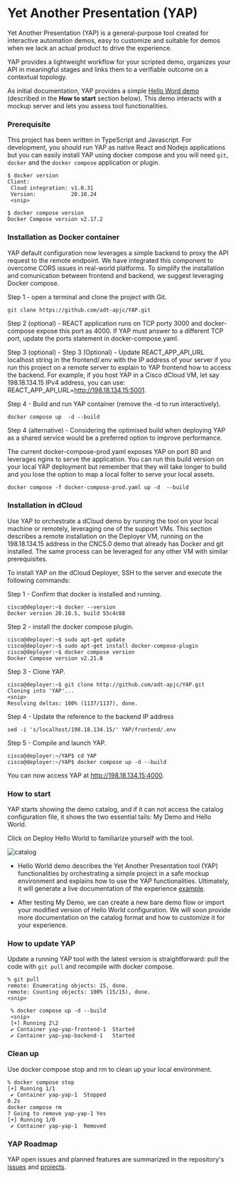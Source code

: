 # Yet Another Presentation (YAP)

Yet Another Presentation (YAP) is a general-purpose tool created for interactive automation demos, easy to customize and suitable for demos when we lack an actual product to drive the experience.

YAP provides a lightweight workflow for your scripted demo, organizes your API in meaningful stages and links them to a verifiable outcome on a contextual topology.

As initial documentation, YAP provides a simple [Hello Word demo](https://storage.googleapis.com/yap_hello_world/YAP%20Hello%20World%20(1.1.0).pdf) (described in the __How to start__ section below). This demo interacts with a mockup server and lets you assess tool functionalities.

### Prerequisite

This project has been written in TypeScript and Javascript.
For development, you should run YAP as native React and Nodejs applications but you can easily install YAP using docker compose and you will need `git`, `docker` and the `docker compose` application or plugin.

```
$ docker version
Client:
 Cloud integration: v1.0.31
 Version:           20.10.24
 <snip>

$ docker compose version
Docker Compose version v2.17.2
```

### Installation as Docker container

YAP default configuration now leverages a simple backend to proxy the API request to the remote endpoint. We have integrated this component to overcome CORS issues in real-world platforms.
To simplify the installation and comunication between frontend and backend, we suggest leveraging Docker compose.

Step 1 - open a terminal and clone the project with Git.

```bash
git clone https://github.com/adt-apjc/YAP.git
```

Step 2 (optional) - REACT application runs on TCP porty 3000 and docker-compose expose this port as 4000. If YAP must answer to a different TCP port, update the ports statement in docker-compose.yaml.

Step 3 (optional) - Step 3 (Optional) - Update REACT_APP_API_URL localhost string in the frontend/.env with the IP address of your server if you run this project on a remote server to explain to YAP frontend how to access the backend.
For example, if you host YAP in a Cisco dCloud VM, let say 198.18.134.15 IPv4 address, you can use: REACT_APP_API_URL=http://198.18.134.15:5001.

Step 4 - Build and run YAP container (remove the -d to run interactively).

```
docker compose up  -d --build
```

Step 4 (alternative) - Considering the optimised build when deploying YAP as a shared service would be a preferred option to improve performance.

The current docker-compose-prod.yaml exposes YAP on port 80 and leverages nginx to serve the application.
You can run this build version on your local YAP deployment but remember that they will take longer to build and you lose the option to map a local folter to serve your local assets.

```
docker compose -f docker-compose-prod.yaml up -d  --build
```

### Installation in dCloud

Use YAP to orchestrate a dCloud demo by running the tool on your local machine or remotely, leveraging one of the support VMs. This section describes a remote installation on the Deployer VM, running on the 198.18.134.15 address in the CNC5.0 demo that already has Docker and git installed. The same process can be leveraged for any other VM with similar prerequisites.

To install YAP on the dCloud Deployer, SSH to the server and execute the following commands:

Step 1 - Confirm that docker is installed and running.
```
cisco@deployer:~$ docker --version
Docker version 20.10.5, build 55c4c88
```

Step 2 - install the docker compose plugin.
```
cisco@deployer:~$ sudo apt-get update
cisco@deployer:~$ sudo apt-get install docker-compose-plugin
cisco@deployer:~$ docker compose version
Docker Compose version v2.21.0
```

Step 3 - Clone YAP.
```
cisco@deployer:~$ git clone http://github.com/adt-apjc/YAP.git
Cloning into 'YAP'...
<snip>
Resolving deltas: 100% (1137/1137), done.
```

Step 4 - Update the reference to the backend IP address
```
sed -i 's/localhost/198.18.134.15/' YAP/frontend/.env
```

Step 5 - Compile and launch YAP.
```
cisco@deployer:~/YAP$ cd YAP
cisco@deployer:~/YAP$ docker compose up -d --build
```

You can now access YAP at http://198.18.134.15:4000.

### How to start

YAP starts showing the demo catalog, and if it can not access the catalog configuration file, it shows the two essential tails: My Demo and Hello World. 

Click on Deploy Hello World to familiarize yourself with the tool.

![catalog](https://storage.googleapis.com/yap_hello_world/catalog.png)

- Hello World demo describes the Yet Another Presentation tool (YAP) functionalities by orchestrating a simple project in a safe mockup environment and explains how to use the YAP functionalities. Ultimately, it will generate a live documentation of the experience [example](https://storage.googleapis.com/yap_hello_world/YAP%20Hello%20World%20(1.1.0).pdf).

- After testing My Demo, we can create a new bare demo flow or import your modified version of Hello World configuration.
We will soon provide more documentation on the catalog format and how to customize it for your experience. 


### How to update YAP

Update a running YAP tool with the latest version is straightforward: pull the code with `git pull` and recompile with docker compose.

```
% git pull
remote: Enumerating objects: 15, done.
remote: Counting objects: 100% (15/15), done.
<snip>

 % docker compose up -d --build
 <snip>
 [+] Running 2\2
 ✔ Container yap-yap-frontend-1  Started
 ✔ Container yap-yap-backend-1   Started

```

### Clean up

Use docker compose stop and rm to clean up your local environment.

```
% docker compose stop
[+] Running 1/1
 ✔ Container yap-yap-1  Stopped                                                                                                                                                                  0.2s
docker compose rm
? Going to remove yap-yap-1 Yes
[+] Running 1/0
 ✔ Container yap-yap-1  Removed

```

### YAP Roadmap

YAP open issues and planned features are summarized in the repository's [issues](https://github.com/adt-apjc/YAP/issues) and [projects](https://github.com/adt-apjc/YAP/projects?query=is%3Aopen).
